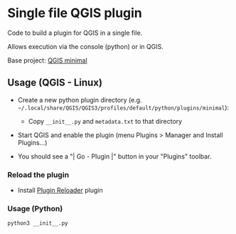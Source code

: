 # Single file QGIS plugin

Code to build a plugin for QGIS in a single file. 

Allows execution via the console (python) or in QGIS.

Base project: [QGIS minimal](https://github.com/wonder-sk/qgis-minimal-plugin/blob/master/README.md)


## Usage (QGIS - Linux)
- Create a new python plugin directory (e.g. `~/.local/share/QGIS/QGIS3/profiles/default/python/plugins/minimal`):
  - Copy `__init__.py` and `metadata.txt` to that directory

- Start QGIS and enable the plugin (menu Plugins > Manager and Install Plugins...)

- You should see a "| Go - Plugin |" button in your "Plugins" toolbar.

### Reload the plugin
- Install [Plugin Reloader](https://plugins.qgis.org/plugins/plugin_reloader/) plugin

### Usage (Python)
```
python3 __init__.py
```